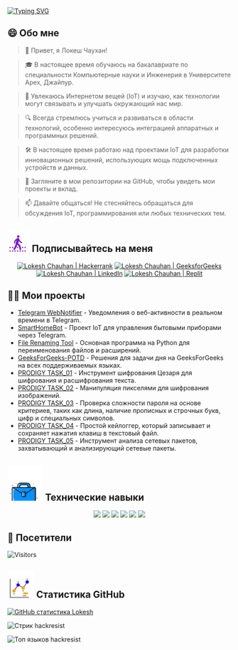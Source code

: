 [![Typing SVG](https://readme-typing-svg.demolab.com?font=Fira+Code&weight=800&size=22&pause=1000&center=true&vCenter=true&width=835&lines=%F0%9F%91%8B%D0%9F%D1%80%D0%B8%D0%B2%D0%B5%D1%82%2C+%D0%BF%D0%BE%D1%81%D0%B5%D1%82%D0%B8%D1%82%D0%B5%D0%BB%D0%B8.+%D0%94%D0%BE%D0%B1%D1%80%D0%BE+%D0%BF%D0%BE%D0%B6%D0%B0%D0%BB%D0%BE%D0%B2%D0%B0%D1%82%D1%8C+%D1%81%D1%8E%D0%B4%D0%B0!%F0%9F%91%8B;%F0%9F%9A%80+%D0%94%D0%B0%D0%B2%D0%B0%D0%B9%D1%82%D0%B5+%D1%81%D0%BE%D0%B7%D0%B4%D0%B0%D0%B2%D0%B0%D1%82%D1%8C+%D0%B2%D0%B5%D0%BB%D0%B8%D0%BA%D0%BE%D0%B5+%D0%B2%D0%BC%D0%B5%D1%81%D1%82%D0%B5!+%F0%9F%9A%80;%E2%9C%A8+%D0%92+%D0%BC%D0%B8%D1%80%D0%B5+%D1%82%D0%B5%D1%85%D0%BD%D0%BE%D0%BB%D0%BE%D0%B3%D0%B8%D0%B9+%D0%B8+%D0%B7%D0%B0+%D0%B5%D0%B3%D0%BE+%D0%BF%D1%80%D0%B5%D0%B4%D0%B5%D0%BB%D0%B0%D0%BC%D0%B8.+%E2%9C%A8)](https://git.io/typing-svg)

## 😄 Обо мне
> 👋 Привет, я Локеш Чаухан!

> 🎓 В настоящее время обучаюсь на бакалавриате по специальности Компьютерные науки и Инженерия в Университете Apex, Джайпур.

> 🌟 Увлекаюсь Интернетом вещей (IoT) и изучаю, как технологии могут связывать и улучшать окружающий нас мир.

> 🔍 Всегда стремлюсь учиться и развиваться в области технологий, особенно интересуюсь интеграцией аппаратных и программных решений.

> 🛠 В настоящее время работаю над проектами IoT для разработки инновационных решений, использующих мощь подключенных устройств и данных.

> 🔭 Загляните в мои репозитории на GitHub, чтобы увидеть мои проекты и вклад.

> 📫 Давайте общаться! Не стесняйтесь обращаться для обсуждения IoT, программирования или любых технических тем.

## ![Follow Me](/icon/follow.svg) Подписывайтесь на меня
<p align="center">
    <a href="https://www.hackerrank.com/profile/lokeshchauhan"><img src="https://img.shields.io/badge/Hackerrank-100000?style=plastic&logo=hackerrank&logoColor=FFFFFF&labelColor=42BA3D&color=0EA608" alt="Lokesh Chauhan | Hackerrank"/></a>
    <a href="https://auth.geeksforgeeks.org/user/lokeshchauhan"><img src="https://img.shields.io/badge/GeeksforGeeks-100000?style=plastic&logo=geeksforgeeks&logoColor=FFFFFF&labelColor=42BA3D&color=23891F" alt="Lokesh Chauhan | GeeksforGeeks"/></a>
    <a href="https://www.linkedin.com/in/lokeshchauhanapex/"><img src="https://img.shields.io/badge/Linkedin-10000?style=plastic&logo=LinkedIn&logoColor=FFFFFF&labelColor=2A79D7&color=2A79D7" alt="Lokesh Chauhan | LinkedIn"/></a>
    <a href="https://replit.com/@HackResist"><img src="https://img.shields.io/badge/Replit-100000?style=plastic&logo=replit&logoColor=f26207&labelColor=051E59&color=0e1525" alt="Lokesh Chauhan | Replit"/></a>
</p>

## 👨‍💻 Мои проекты
* [Telegram WebNotifier](https://github.com/HackResist/Telegram_WebNotifier) - Уведомления о веб-активности в реальном времени в Telegram.
* [SmartHomeBot](https://github.com/HackResist/SmartHomeBot) - Проект IoT для управления бытовыми приборами через Telegram.
* [File Renaming Tool](https://github.com/HackResist/File-Renaming-Tool) - Основная программа на Python для переименования файлов и расширений.
* [GeeksForGeeks-POTD](https://github.com/HackResist/GeeksForGeeks-POTD) - Решения для задачи дня на GeeksForGeeks на всех поддерживаемых языках.
* [PRODIGY TASK_01](https://github.com/HackResist/PRODIGY_CS_01) - Инструмент шифрования Цезаря для шифрования и расшифрования текста.
* [PRODIGY TASK_02](https://github.com/HackResist/PRODIGY_CS_02) - Манипуляция пикселями для шифрования изображений.
* [PRODIGY TASK_03](https://github.com/HackResist/PRODIGY_CS_03) - Проверка сложности пароля на основе критериев, таких как длина, наличие прописных и строчных букв, цифр и специальных символов.
* [PRODIGY TASK_04](https://github.com/HackResist/PRODIGY_CS_04) - Простой кейлоггер, который записывает и сохраняет нажатия клавиш в текстовый файл.
* [PRODIGY TASK_05](https://github.com/HackResist/PRODIGY_CS_05) - Инструмент анализа сетевых пакетов, захватывающий и анализирующий сетевые пакеты.

## ![Technical Skills](/icon/Skill.svg) Технические навыки
<p align="center">
  <a href="https://www.open-std.org/JTC1/SC22/WG14/">
    <img src="https://skillicons.dev/icons?i=c" /></a>
  <a href="https://www.oracle.com/java/">
    <img src="https://skillicons.dev/icons?i=java" /></a>
  <a href="https://isocpp.org/">
    <img src="https://skillicons.dev/icons?i=cpp" /></a>
  <a href="https://www.python.org/">
    <img src="https://skillicons.dev/icons?i=py" /></a>
  <a href="https://www.gnu.org/software/bash/">
    <img src="https://skillicons.dev/icons?i=bash" /></a>
  <a href="https://ecma-international.org/publications-and-standards/standards/ecma-262/">
    <img src="https://skillicons.dev/icons?i=js" /></a>
</p>

## 👀 Посетители
![Visitors](https://moe-counter.glitch.me/get/@HackResist?theme=rule34)

## ![Github Stats](/icon/graph.svg) Статистика GitHub
[![GitHub статистика Lokesh](https://github-readme-stats.vercel.app/api?username=HackResist&show_icons=true&theme=dark&count_private=true)](https://github.com/HackResist)

![Стрик hackresist](https://github-readme-streak-stats.herokuapp.com/?user=hackresist&theme=cobalt&hide_border=false)

![Топ языков hackresist](https://github-readme-stats.vercel.app/api/top-langs/?username=hackresist&theme=cobalt&show_icons=true&hide_border=false&layout=compact)
